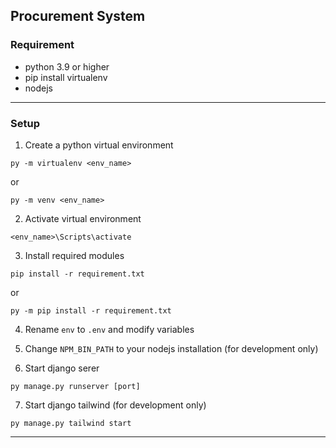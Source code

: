 ## Procurement System

### Requirement
 - python 3.9 or higher
 - pip install virtualenv
 - nodejs
-----------

### Setup
1. Create a python virtual environment
```
py -m virtualenv <env_name>
```

or

```
py -m venv <env_name>
```

2. Activate virtual environment
```
<env_name>\Scripts\activate
```
3. Install required modules
```
pip install -r requirement.txt
```

or

```
py -m pip install -r requirement.txt
```

4. Rename `env` to `.env` and modify variables

5. Change `NPM_BIN_PATH` to your nodejs installation (for development only)

6. Start django serer
```
py manage.py runserver [port]
```

7. Start django tailwind (for development only)
```
py manage.py tailwind start
```

----------------
